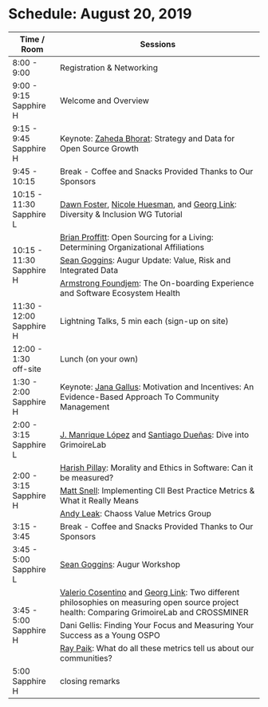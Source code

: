 # Schedule: August 20, 2019
<div>
<table>
<thead><tr><th>Time / Room</th><th>Sessions</th></tr></thead><tbody>
 <tr><td>8:00 - 9:00</td><td>Registration & Networking</td></tr>
 <tr><td>9:00 - 9:15<br>Sapphire H</td><td>Welcome and Overview </td></tr>
 <tr><td>9:15 - 9:45<br>Sapphire H</td><td>Keynote: <a href="#user-content-zaheda-bhorat">Zaheda Bhorat</a>: Strategy and Data for Open Source Growth</td></tr>
 <tr><td>9:45 - 10:15 </td><td>Break - Coffee and Snacks Provided Thanks to Our Sponsors</td></tr>
 <tr><td>10:15 - 11:30<br>Sapphire L</td><td><a href="#user-content-dawn-foster">Dawn Foster</a>, <a href="#user-content-nicole-huesman">Nicole Huesman</a>, and <a href="#user-content-georg-link">Georg Link</a>: Diversity & Inclusion WG Tutorial</td></tr>
 <tr><td rowspan=3>10:15 - 11:30<br>Sapphire H</td><td><a href="#user-content-brian-proffitt">Brian Proffitt</a>: Open Sourcing for a Living: Determining Organizational Affiliations</td></tr>
 <tr><td><a href="#user-content-sean-goggins">Sean Goggins</a>: Augur Update: Value, Risk and Integrated Data</td></tr>
 <tr><td><a href="#user-content-armstrong-foundjem">Armstrong Foundjem</a>: The On-boarding Experience and Software Ecosystem Health</td></tr>
 <tr><td>11:30 - 12:00<br>Sapphire H</td><td>Lightning Talks, 5 min each (sign-up on site)</td></tr>
 <tr><td>12:00 - 1:30<br>off-site</td><td>Lunch (on your own)</td></tr>
 <tr><td>1:30 - 2:00<br>Sapphire H</td><td>Keynote: <a href="#user-content-jana-gallus">Jana Gallus</a>: Motivation and Incentives: An Evidence-Based Approach To Community Management</td></tr>
  <tr><td>2:00 - 3:15<br>Sapphire L</td><td><a href="#user-content-j-manrique-lopez">J. Manrique López</a> and <a href="#user-content-santiago-dueñas">Santiago Dueñas</a>: Dive into GrimoireLab</td></tr>
 <tr><td rowspan=3>2:00 - 3:15<br>Sapphire H</td><td><a href="#user-content-harish-pillay">Harish Pillay</a>: Morality and Ethics in Software: Can it be measured?</td></tr>
 <tr><td><a href="#user-content-matt-snell">Matt Snell</a>: Implementing CII Best Practice Metrics & What it Really Means</td></tr>
 <tr><td><a href="#user-content-andy-leak">Andy Leak</a>: Chaoss Value Metrics Group</td></tr>
 <tr><td>3:15 - 3:45</td><td>Break - Coffee and Snacks Provided Thanks to Our Sponsors</td></tr>
 <tr><td>3:45 - 5:00<br>Sapphire L</td><td><a href="#user-content-sean-goggins">Sean Goggins</a>: Augur Workshop</td></tr>
 <tr><td rowspan=3>3:45 - 5:00<br>Sapphire H</td><td><a href="#user-content-valerio-cosentino">Valerio Cosentino</a> and <a href="#user-content-georg-link">Georg Link</a>: Two different philosophies on measuring open source project health: Comparing GrimoireLab and CROSSMINER</td></tr>
 <tr><td><a href="#"></a>Dani Gellis: Finding Your Focus and Measuring Your Success as a Young OSPO</td></tr>
 <tr><td><a href="#user-content-ray-paik">Ray Paik</a>: What do all these metrics tell us about our communities?</tr>
 <tr><td>5:00<br>Sapphire H</td><td>closing remarks</td></tr>
</tbody></table>
</div>
